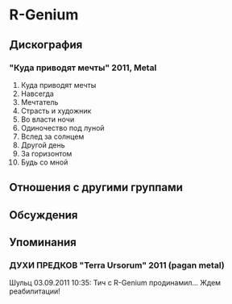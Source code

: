 # R-Genium



## Дискография

### "Куда приводят мечты" 2011, Metal

1. Куда приводят мечты
2. Навсегда
3. Мечтатель
4. Страсть и художник
5. Во власти ночи
6. Одиночество под луной
7. Вслед за солнцем
8. Другой день
9. За горизонтом
10. Будь со мной


## Отношения с другими группами


## Обсуждения


## Упоминания

### ДУХИ ПРЕДКОВ &quot;Terra Ursorum&quot; 2011 (pagan metal)

Шульц 03.09.2011 10:35:
Тич с R-Genium продинамил... Ждем реабилитации!

